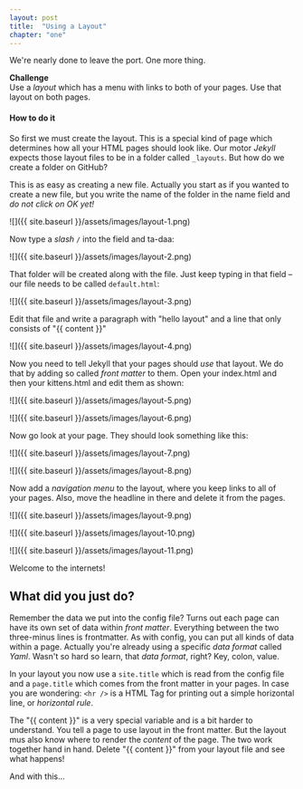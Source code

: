 ```yaml
---
layout: post
title:  "Using a Layout"
chapter: "one"
---
```


We're nearly done to leave the port. One more thing.

<div class="challenge">
	<p><strong>Challenge</strong><br />
	Use a <em>layout</em> which has a menu with links to both of your pages. Use that layout on both pages.</p>
</div>

#### How to do it

So first we must create the layout. This is a special kind of page which determines how all your HTML pages should look like. Our motor *Jekyll* expects those layout files to be in a folder called `_layouts`. But how do we create a folder on GitHub?

This is as easy as creating a new file. Actually you start as if you wanted to create a new file, but you write the name of the folder in the name field and *do not click on OK yet!*

![]({{ site.baseurl }}/assets/images/layout-1.png)

Now type a *slash* `/` into the field and ta-daa:

![]({{ site.baseurl }}/assets/images/layout-2.png)

That folder will be created along with the file. Just keep typing in that field – our file needs to be called `default.html`:

![]({{ site.baseurl }}/assets/images/layout-3.png)

Edit that file and write a paragraph with "hello layout" and a line that only consists of "{&#8203;{ content }}"

![]({{ site.baseurl }}/assets/images/layout-4.png)

Now you need to tell Jekyll that your pages should *use* that layout. We do that by adding so called *front matter* to them. Open your index.html and then your kittens.html and edit them as shown:

![]({{ site.baseurl }}/assets/images/layout-5.png)

![]({{ site.baseurl }}/assets/images/layout-6.png)

Now go look at your page. They should look something like this:

![]({{ site.baseurl }}/assets/images/layout-7.png)

![]({{ site.baseurl }}/assets/images/layout-8.png)

Now add a *navigation menu* to the layout, where you keep links to all of your pages. Also, move the headline in there and delete it from the pages.

![]({{ site.baseurl }}/assets/images/layout-9.png)

![]({{ site.baseurl }}/assets/images/layout-10.png)

![]({{ site.baseurl }}/assets/images/layout-11.png)

Welcome to the internets!

## What did you just do?

Remember the data we put into the config file? Turns out each page can have its own set of data within *front matter*. Everything between the two three-minus lines is frontmatter. As with config, you can put all kinds of data within a page. Actually you're already using a specific *data format* called *Yaml*. Wasn't so hard so learn, that *data format*, right? Key, colon, value.

In your layout you now use a `site.title` which is read from the config file and a `page.title` which comes from the front matter in your pages. In case you are wondering: `<hr />` is a HTML Tag for printing out a simple horizontal line, or *horizontal rule*. 

The "{&#8203;{ content }}" is a very special variable and is a bit harder to understand. You tell a page to use layout in the front matter. But the layout mus also know where to render the *content* of the page. The two work together hand in hand. Delete "{&#8203;{ content }}" from your layout file and see what happens!

And with this...





